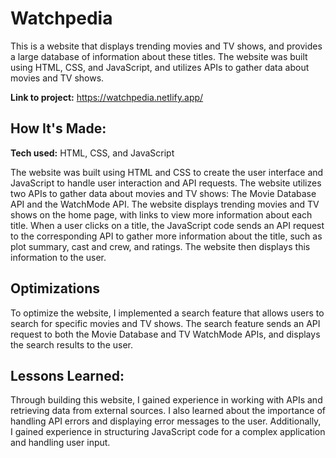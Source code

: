 # Watchpedia
This is a website that displays trending movies and TV shows, and provides a large database of information about these titles. The website was built using HTML, CSS, and JavaScript, and utilizes APIs to gather data about movies and TV shows.

**Link to project:** https://watchpedia.netlify.app/

## How It&#39;s Made:

**Tech used:**  HTML, CSS, and JavaScript

The website was built using HTML and CSS to create the user interface and JavaScript to handle user interaction and API requests. The website utilizes two APIs to gather data about movies and TV shows: The Movie Database API and the WatchMode API. The website displays trending movies and TV shows on the home page, with links to view more information about each title. When a user clicks on a title, the JavaScript code sends an API request to the corresponding API to gather more information about the title, such as plot summary, cast and crew, and ratings. The website then displays this information to the user.
## Optimizations

To optimize the website, I implemented a search feature that allows users to search for specific movies and TV shows. The search feature sends an API request to both the Movie Database and TV WatchMode APIs, and displays the search results to the user.

## Lessons Learned:

Through building this website, I gained experience in working with APIs and retrieving data from external sources. I also learned about the importance of handling API errors and displaying error messages to the user. Additionally, I gained experience in structuring JavaScript code for a complex application and handling user input.


